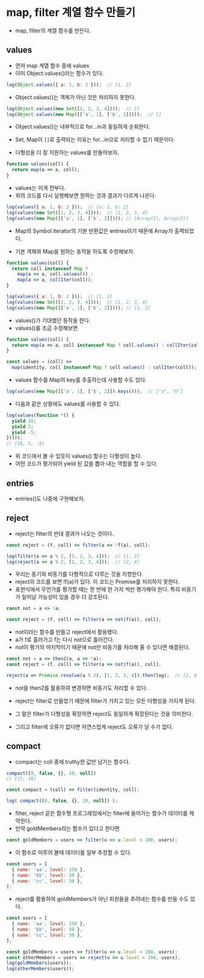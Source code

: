 # map, filter 계열 함수 만들기

- map, filter의 계열 함수를 만든다.

## values

- 먼저 map 계열 함수 중에 values
- 이미 Object.values()라는 함수가 있다.

```js
log(Object.values({ a: 1, b: 2 }));  // [1, 2]
```

- Object.values()는 객체가 아닌 것은 처리하지 못한다.

```js
log(Object.values(new Set([1, 2, 3, 4])));  // []
log(Object.values(new Map([['a', 1], ['b', 2]])));  // []
```

- Object.values()는 내부적으로 for...in과 동일하게 순회한다.
- Set, Map이 `[]`로 출력되는 이유는 for...in으로 처리할 수 없기 때문이다.

- 다형성을 더 잘 지원하는 values를 만들어보자.

```js
function values(coll) {
  return map(a => a, coll);
}
```

- values는 이게 전부다.
- 위의 코드를 다시 실행해보면 원하는 것과 결과가 다르게 나온다.

```js
log(values({ a: 1, b: 2 }));  // {a: 1, b: 2}
log(values(new Set([1, 2, 3, 4])));  // [1, 2, 3, 4]
log(values(new Map([['a', 1], ['b', 2]]))); // [Array(2), Array(2)]
```

- Map의 Symbol.iterator의 기본 반환값은 entries이기 때문에 Array가 출력되었다.

- 기본 객체와 Map을 원하는 동작을 하도록 수정해보자.

```js
function values(coll) {
  return coll instanceof Map ?
    map(a => a, coll.values()) :
    map(a => a, collIter(coll));
}
```

```js
log(values({ a: 1, b: 2 }));  // [1, 2]
log(values(new Set([1, 2, 3, 4])));  // [1, 2, 3, 4]
log(values(new Map([['a', 1], ['b', 2]]))); // [1, 2]
```

- values()가 기대했던 동작을 한다.
- values()를 조금 수정해보면

```js
function values(coll) {
  return map(a => a, coll instanceof Map ? coll.values() : collIter(coll));
}
```

```js
const values = (coll) =>
  map(identity, coll instanceof Map ? coll.values() : collIter(coll));
```

- values 함수를 Map의 key를 추출하는데 사용할 수도 있다.

```js
log(values(new Map([['a', 1], ['b', 2]]).keys()));  // ["a", "b"]
```

- 다음과 같은 상황에도 values를 사용할 수 있다.

```js
log(values(function *() {
  yield 10;
  yield 5;
  yield -5;
}()));
// [10, 5, -5]
```

- 위 코드에서 볼 수 있듯이 values() 함수는 다형성이 높다.
- 어떤 코드가 평가되어 yield 된 값을 뽑아 내는 역할을 할 수 있다.

## entries

- entries()도 나중에 구현해보자.

## reject

- reject는 filter의 반대 결과가 나오는 것이다.

```js
const reject = (f, coll) => filter(a => !f(a), coll);

log(filter(a => a % 2, [1, 2, 3, 4]));  // [1, 3]
log(reject(a => a % 2, [1, 2, 3, 4]));  // [2, 4]
```

- 우리는 동기와 비동기를 다형적으로 다루는 것을 지향한다.
- reject의 코드를 보면 !f(a)가 있다. 이 코드는 Promise를 처리하지 못한다.
- 표현식에서 무언가를 평가할 때는 한 번에 한 가지 씩만 평가해야 한다. 특히 비동기가 일어날 가능성이 있을 경우 더 강조된다.

```js
const not = a => !a;

const reject = (f, coll) => filter(a => not(f(a)), coll);
```

- not이라는 함수를 만들고 reject에서 활용했다.
- a가 f로 흘러가고 f는 다시 not으로 흘러간다.
- not이 평가의 마지막이기 때문에 not만 비동기를 처리해 줄 수 있다면 해결된다.

```js
const not = a => then2(a, a => !a);
const reject = (f, coll) => filter(a => not(f(a)), coll);

reject(a => Promise.resolve(a % 2), [1, 2, 3, 4]).then(log);  // [2, 4]
```

- not을 then2를 활용하여 변경하면 비동기도 처리할 수 있다.

- reject는 filter로 만들었기 때문에 filter가 가지고 있는 모든 다형성을 가지게 된다.
- 그 말은 filter가 다형성을 확장하면 reject도 동일하게 확장된다는 것을 의미한다.
- 그리고 filter에 오류가 없다면 자연스럽게 reject도 오류가 날 수가 없다.

## compact

- compact는 coll 중에 truthy한 값만 남기는 함수다.

```js
compact([0, false, {}, 10, null])
// [{}, 10]
```

```js
const compact = (coll) => filter(identity, coll);

log( compact([0, false, {}, 10, null]) );
```

- filter, reject 같은 함수형 프로그래밍에서는 filter에 들어가는 함수가 데이터를 제약한다.
- 만약 goldMembers라는 함수가 있다고 한다면

```js
const goldMembers = users => filter(u => u.level > 100, users);
```

- 이 함수로 미루어 볼때 데이터를 일부 추정할 수 있다.

```js
const users = [
  { name: 'aa', level: 150 },
  { name: 'bb', level: 50 },
  { name: 'cc', level: 30 },
];
```

- reject를 활용하여 goldMembers가 아닌 회원들을 추려내는 함수를 만들 수도 있다.

```js
const users = [
  { name: 'aa', level: 150 },
  { name: 'bb', level: 50 },
  { name: 'cc', level: 30 },
];

const goldMembers = users => filter(u => u.level > 100, users);
const otherMembers = users => reject(u => u.level > 100, users);
log(goldMembers(users));
log(otherMembers(users));
```
